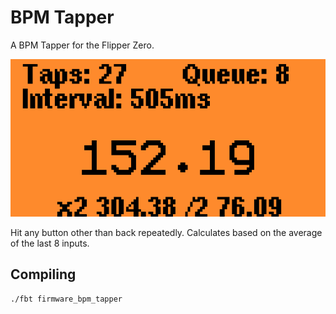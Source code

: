 # BPM Tapper

A BPM Tapper for the Flipper Zero.

![screenshot](img/screenshot.png)

Hit any button other than back repeatedly. Calculates based on the average of the last 8 inputs.

## Compiling

```
./fbt firmware_bpm_tapper
```

